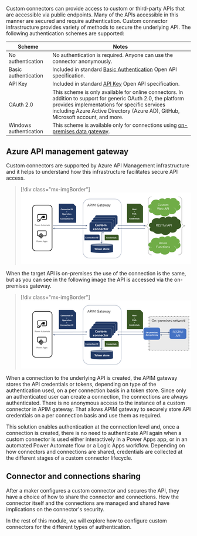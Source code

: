 Custom connectors can provide access to custom or third-party APIs that are accessible via public endpoints. Many of the APIs accessible in this manner are secured and require authentication. Custom connector infrastructure provides variety of methods to secure the underlying API. The following authentication schemes are supported:

|     Scheme                       |     Notes                                                                                                                                                                                                                                                       |
|----------------------------------|-----------------------------------------------------------------------------------------------------------------------------------------------------------------------------------------------------------------------------------------------------------------|
|     No authentication            |     No authentication   is required. Anyone can use the connector anonymously.                                                                                                                                                                                  |
|     Basic   authentication       |     Included in   standard [Basic Authentication](https://swagger.io/docs/specification/2-0/authentication/basic-authentication/?azure-portal=true) Open API specification.                                                                                                                                                                                       |
|     API Key                      |     Included in   standard [API Key](https://swagger.io/docs/specification/2-0/authentication/api-keys/?azure-portal=true) Open API specification.                                                                                                                                                                                                    |
|     OAuth 2.0                    |     This scheme   is only available for online connectors. In addition to support for generic   OAuth 2.0, the platform provides implementations for specific services   including Azure Active Directory (Azure AD), GitHub, Microsoft account, and   more.    |
|     Windows   authentication     |     This scheme   is available only for connections using [on-premises data gateway](https://docs.microsoft.com/data-integration/gateway/service-gateway-onprem/?azure-portal=true).                                                                                                                                                                           |

## Azure API management gateway

Custom connectors are supported by Azure API Management infrastructure and it helps to understand how this infrastructure facilitates secure API access.

> [!div class="mx-imgBorder"]
> [![Custom connector architecture illustrating role of APIM Gateway that manages token store for credentials.](../media/api-management-gateway.png)](../media/api-management-gateway.png#lightbox)

When the target API is on-premises the use of the connection is the same, but as you can see in the following image the API is accessed via the on-premises gateway.

> [!div class="mx-imgBorder"]
> [![Custom connector architecture when using on-premises data gateway.](../media/target-api-on-premise.png)](../media/target-api-on-premise.png#lightbox)

When a connection to the underlying API is created, the APIM gateway stores the API credentials or tokens, depending on type of the authentication used, on a per connection basis in a token store. Since only an authenticated user can create a connection, the connections are always authenticated. There is no anonymous access to the instance of a custom connector in APIM gateway. That allows APIM gateway to securely store API credentials on a per connection basis and use them as required.

This solution enables authentication at the connection level and, once a connection is created, there is no need to authenticate API again when a custom connector is used either interactively in a Power Apps app, or in an automated Power Automate flow or a Logic Apps workflow. Depending on how connectors and connections are shared, credentials are collected at the different stages of a custom connector lifecycle.

## Connector and connections sharing

After a maker configures a custom connector and secures the API, they have a choice of how to share the connector and connections. How the connector itself and the connections are managed and shared have implications on the connector's security.

In the rest of this module, we will explore how to configure custom connectors for the different types of authentication.

